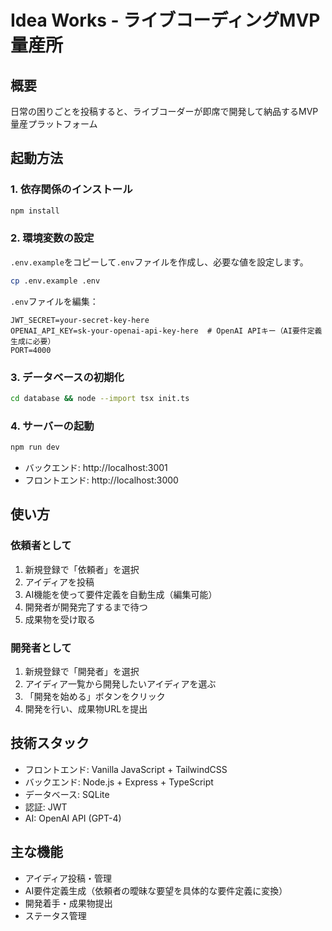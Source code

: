 # Idea Works - ライブコーディングMVP量産所

## 概要
日常の困りごとを投稿すると、ライブコーダーが即席で開発して納品するMVP量産プラットフォーム

## 起動方法

### 1. 依存関係のインストール
```bash
npm install
```

### 2. 環境変数の設定
`.env.example`をコピーして`.env`ファイルを作成し、必要な値を設定します。

```bash
cp .env.example .env
```

`.env`ファイルを編集：
```
JWT_SECRET=your-secret-key-here
OPENAI_API_KEY=sk-your-openai-api-key-here  # OpenAI APIキー（AI要件定義生成に必要）
PORT=4000
```

### 3. データベースの初期化
```bash
cd database && node --import tsx init.ts
```

### 4. サーバーの起動
```bash
npm run dev
```

- バックエンド: http://localhost:3001
- フロントエンド: http://localhost:3000

## 使い方

### 依頼者として
1. 新規登録で「依頼者」を選択
2. アイディアを投稿
3. AI機能を使って要件定義を自動生成（編集可能）
4. 開発者が開発完了するまで待つ
5. 成果物を受け取る

### 開発者として
1. 新規登録で「開発者」を選択
2. アイディア一覧から開発したいアイディアを選ぶ
3. 「開発を始める」ボタンをクリック
4. 開発を行い、成果物URLを提出

## 技術スタック
- フロントエンド: Vanilla JavaScript + TailwindCSS
- バックエンド: Node.js + Express + TypeScript
- データベース: SQLite
- 認証: JWT
- AI: OpenAI API (GPT-4)

## 主な機能
- アイディア投稿・管理
- AI要件定義生成（依頼者の曖昧な要望を具体的な要件定義に変換）
- 開発着手・成果物提出
- ステータス管理